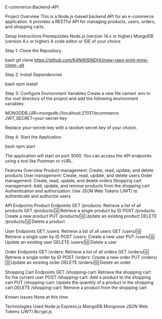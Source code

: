 E-commerce-Backend-API

Project Overview
This is a Node.js-based backend API for an e-commerce application. It provides a RESTful API for managing products, users, orders, and shopping carts.

Setup Instructions
Prerequisites
  Node.js (version 14.x or higher)
  MongoDB (version 4.x or higher)
  A code editor or IDE of your choice

Step 1: Clone the Repository

bash
git clone https://github.com/KANIKISINDHU/new-rapo-print-mine-clone-.git

Step 2: Install Dependencies

bash
npm install

Step 3: Configure Environment Variables
Create a new file named .env in the root directory of the project and add the following environment variables:

MONGODB_URI=mongodb://localhost:27017/ecommerce
JWT_SECRET=your-secret-key

Replace your-secret-key with a random secret key of your choice.

Step 4: Start the Application

bash
npm start

The application will start on port 3000. You can access the API endpoints using a tool like Postman or cURL.

Features Overview
  Product management: Create, read, update, and delete products
  User management: Create, read, update, and delete users
  Order management: Create, read, update, and delete orders
  Shopping cart management: Add, update, and remove products from the shopping cart
  Authentication and authorization: Use JSON Web Tokens (JWT) to authenticate and authorize users

API Endpoints
Product Endpoints
  GET /products: Retrieve a list of all products
  GET /products/:id: Retrieve a single product by ID
  POST /products: Create a new product
  PUT /products/:id: Update an existing product
  DELETE /products/:id: Delete a product

User Endpoints
  GET /users: Retrieve a list of all users
  GET /users/:id: Retrieve a single user by ID
  POST /users: Create a new user
  PUT /users/:id: Update an existing user
  DELETE /users/:id: Delete a user

Order Endpoints
  GET /orders: Retrieve a list of all orders
  GET /orders/:id: Retrieve a single order by ID
  POST /orders: Create a new order
  PUT /orders/:id: Update an existing order
  DELETE /orders/:id: Delete an order

Shopping Cart Endpoints
  GET /shopping-cart: Retrieve the shopping cart for the current user
  POST /shopping-cart: Add a product to the shopping cart
  PUT /shopping-cart: Update the quantity of a product in the shopping cart
  DELETE /shopping-cart: Remove a product from the shopping cart

Known Issues
  None at this time.

Technologies Used
  Node.js
  Express.js
  MongoDB
  Mongoose
  JSON Web Tokens (JWT)
  Bcrypt.js

  

